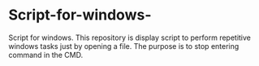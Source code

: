 # Script-for-windows-
Script for windows. This repository is display script to perform repetitive windows tasks just by opening a file. The purpose is to stop entering command in the CMD.
